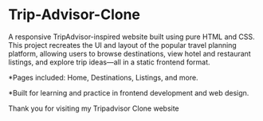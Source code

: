 # Trip-Advisor-Clone
A responsive TripAdvisor-inspired website built using pure HTML and CSS. This project recreates the UI and layout of the popular travel planning platform, allowing users to browse destinations, view hotel and restaurant listings, and explore trip ideas—all in a static frontend format.  

*Pages included: Home, Destinations, Listings, and more.

*Built for learning and practice in frontend development and web design.

Thank you for visiting my Tripadvisor Clone website
